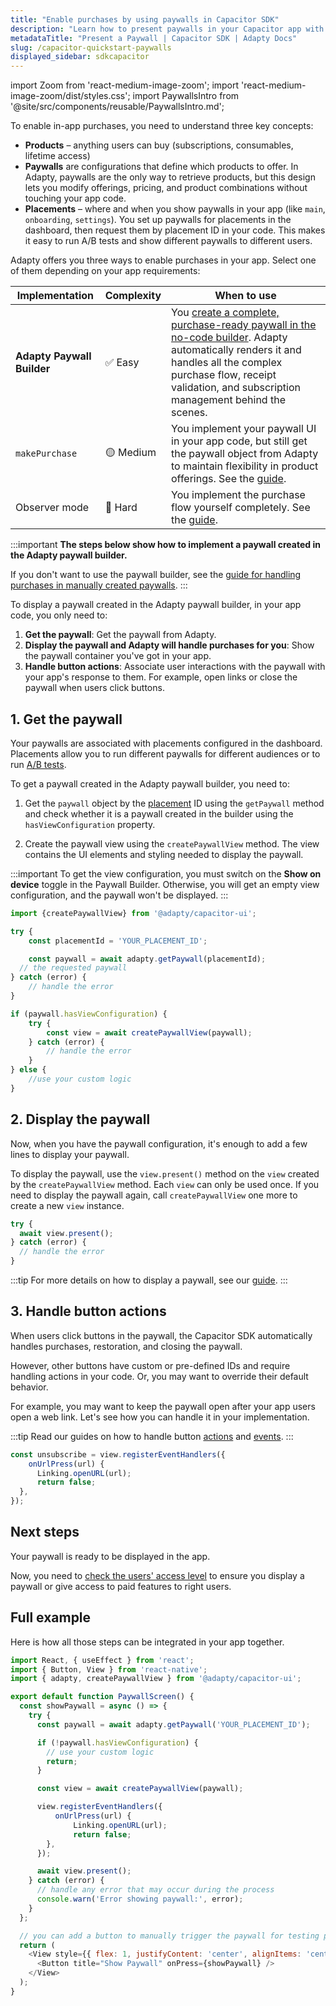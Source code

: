 ```yaml
---
title: "Enable purchases by using paywalls in Capacitor SDK"
description: "Learn how to present paywalls in your Capacitor app with Adapty SDK."
metadataTitle: "Present a Paywall | Capacitor SDK | Adapty Docs"
slug: /capacitor-quickstart-paywalls
displayed_sidebar: sdkcapacitor
---
```


import Zoom from 'react-medium-image-zoom';
import 'react-medium-image-zoom/dist/styles.css';
import PaywallsIntro from '@site/src/components/reusable/PaywallsIntro.md';

To enable in-app purchases, you need to understand three key concepts:

- **Products** – anything users can buy (subscriptions, consumables, lifetime access)
- **Paywalls** are configurations that define which products to offer. In Adapty, paywalls are the only way to retrieve products, but this design lets you modify offerings, pricing, and product combinations without touching your app code.
- **Placements** – where and when you show paywalls in your app (like `main`, `onboarding`, `settings`). You set up paywalls for placements in the dashboard, then request them by placement ID in your code. This makes it easy to run A/B tests and show different paywalls to different users.

Adapty offers you three ways to enable purchases in your app. Select one of them depending on your app requirements:

| Implementation             | Complexity | When to use                                                                                                                                                                                                                                |
|----------------------------|------------|--------------------------------------------------------------------------------------------------------------------------------------------------------------------------------------------------------------------------------------------|
| **Adapty Paywall Builder** | ✅ Easy     | You [create a complete, purchase-ready paywall in the no-code builder](quickstart-paywalls). Adapty automatically renders it and handles all the complex purchase flow, receipt validation, and subscription management behind the scenes. |
| `makePurchase`             | 🟡 Medium  | You implement your paywall UI in your app code, but still get the paywall object from Adapty to maintain flexibility in product offerings. See the [guide](capacitor-making-purchases).                                                                                       |
| Observer mode              | 🔴 Hard    | You implement the purchase flow yourself completely. See the [guide](implement-observer-mode-react-native).                                                                                                                                |

:::important
**The steps below show how to implement a paywall created in the Adapty paywall builder.**

If you don't want to use the paywall builder, see the [guide for handling purchases in manually created paywalls](capacitor-making-purchases.md).
:::

To display a paywall created in the Adapty paywall builder, in your app code, you only need to:

1. **Get the paywall**: Get the paywall from Adapty.
2. **Display the paywall and Adapty will handle purchases for you**: Show the paywall container you've got in your app.
3. **Handle button actions**: Associate user interactions with the paywall with your app's response to them. For example, open links or close the paywall when users click buttons.

## 1. Get the paywall

Your paywalls are associated with placements configured in the dashboard. Placements allow you to run different paywalls for different audiences or to run [A/B tests](ab-tests.md).

To get a paywall created in the Adapty paywall builder, you need to:

1. Get the `paywall` object by the [placement](placements.md) ID using the `getPaywall` method and check whether it is a paywall created in the builder using the `hasViewConfiguration` property.

2. Create the paywall view using the `createPaywallView` method. The view contains the UI elements and styling needed to display the paywall.

:::important
To get the view configuration, you must switch on the **Show on device** toggle in the Paywall Builder. Otherwise, you will get an empty view configuration, and the paywall won't be displayed.
:::

```typescript showLineNumbers title="Capacitor"
import {createPaywallView} from '@adapty/capacitor-ui';

try {
    const placementId = 'YOUR_PLACEMENT_ID';

    const paywall = await adapty.getPaywall(placementId);
  // the requested paywall
} catch (error) {
    // handle the error
}

if (paywall.hasViewConfiguration) {
    try {
        const view = await createPaywallView(paywall);
    } catch (error) {
        // handle the error
    }
} else {
    //use your custom logic
}
```

## 2. Display the paywall

Now, when you have the paywall configuration, it's enough to add a few lines to display your paywall.

To display the paywall, use the `view.present()` method on the `view` created by the `createPaywallView` method. Each `view` can only be used once. If you need to display the paywall again, call `createPaywallView` one more to create a new `view` instance.

```typescript showLineNumbers title="Capacitor"
try {
  await view.present();
} catch (error) {
  // handle the error
}
```

:::tip
For more details on how to display a paywall, see our [guide](capacitor-present-paywalls.md).
:::

## 3. Handle button actions

When users click buttons in the paywall, the Capacitor SDK automatically handles purchases, restoration, and closing the paywall.

However, other buttons have custom or pre-defined IDs and require handling actions in your code. Or, you may want to override their default behavior.

For example, you may want to keep the paywall open after your app users open a web link. Let's see how you can handle it in your implementation.

:::tip
Read our guides on how to handle button [actions](capacitor-handle-paywall-actions.md) and [events](capacitor-handling-events-1.md).
:::

```typescript showLineNumbers title="Capacitor"
const unsubscribe = view.registerEventHandlers({
    onUrlPress(url) {
      Linking.openURL(url);
      return false;
  },
});
```

## Next steps

Your paywall is ready to be displayed in the app.

Now, you need to [check the users' access level](capacitor-check-subscription-status.md) to ensure you display a paywall or give access to paid features to right users.

## Full example

Here is how all those steps can be integrated in your app together.

```javascript showLineNumbers title="Capacitor"
import React, { useEffect } from 'react';
import { Button, View } from 'react-native';
import { adapty, createPaywallView } from '@adapty/capacitor-ui';

export default function PaywallScreen() {
  const showPaywall = async () => {
    try {
      const paywall = await adapty.getPaywall('YOUR_PLACEMENT_ID');

      if (!paywall.hasViewConfiguration) {
        // use your custom logic
        return;
      }

      const view = await createPaywallView(paywall);

      view.registerEventHandlers({
          onUrlPress(url) {
              Linking.openURL(url);
              return false;
        },
      });

      await view.present();
    } catch (error) {
      // handle any error that may occur during the process
      console.warn('Error showing paywall:', error);
    }
  };

  // you can add a button to manually trigger the paywall for testing purposes
  return (
    <View style={{ flex: 1, justifyContent: 'center', alignItems: 'center' }}>
      <Button title="Show Paywall" onPress={showPaywall} />
    </View>
  );
}

```